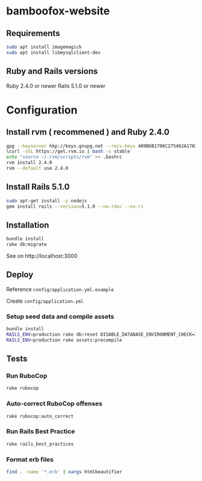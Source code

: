 # bamboofox-website

## Requirements

```bash
sudo apt install imagemagick
sudo apt install libmysqlclient-dev
```

## Ruby and Rails versions

Ruby 2.4.0 or newer
Rails 5.1.0 or newer

# Configuration

## Install rvm ( recommened ) and Ruby 2.4.0

```bash
gpg --keyserver hkp://keys.gnupg.net --recv-keys 409B6B1796C275462A1703113804BB82D39DC0E3
\curl -sSL https://get.rvm.io | bash -s stable
echo "source ~/.rvm/scripts/rvm" >> .bashrc
rvm install 2.4.0
rvm --default use 2.4.0
```

## Install Rails 5.1.0

```bash
sudo apt-get install -y nodejs
gem install rails --version=5.1.0 --no-rdoc --no-ri
```

## Installation

```bash
bundle install
rake db:migrate
```

See on http://localhost:3000

## Deploy

Reference `config/application.yml.example`

Create `config/application.yml`

### Setup seed data and compile assets

```bash
bundle install
RAILS_ENV=production rake db:reset DISABLE_DATABASE_ENVIRONMENT_CHECK=1
RAILS_ENV=production rake assets:precompile
```

## Tests

### Run RuboCop

```bash
rake rubocop
```

### Auto-correct RuboCop offenses
```bash
rake rubocop:auto_correct
```

### Run Rails Best Practice

```bash
rake rails_best_practices
```

### Format erb files

```bash
find . -name '*.erb' | xargs htmlbeautifier
```
